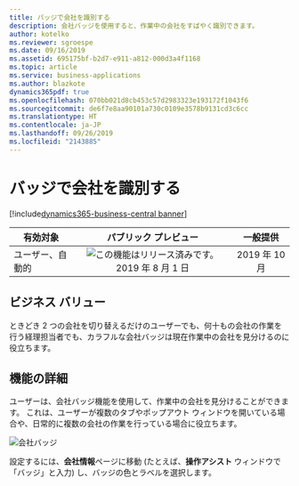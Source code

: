 ```yaml
---
title: バッジで会社を識別する
description: 会社バッジを使用すると、作業中の会社をすばやく識別できます。
author: kotelko
ms.reviewer: sgroespe
ms.date: 09/16/2019
ms.assetid: 695175bf-b2d7-e911-a812-000d3a4f1168
ms.topic: article
ms.service: business-applications
ms.author: blazkote
dynamics365pdf: true
ms.openlocfilehash: 070bb021d8cb453c57d2983323e193172f1043f6
ms.sourcegitcommit: de6f7e8aa90101a730c0109e3578b9131cd3c6cc
ms.translationtype: HT
ms.contentlocale: ja-JP
ms.lasthandoff: 09/26/2019
ms.locfileid: "2143885"
---
```

# <a name="identify-the-company-by-a-badge"></a>バッジで会社を識別する
[!include[dynamics365-business-central banner](../includes/dynamics365-business-central.md)]

| 有効対象    |  パブリック プレビュー | 一般提供 | 
| ---------- | :----------: |:----------: |
|ユーザー、自動的|![この機能はリリース済みです。](/dynamics365-release-plan/media/green-checkmark.png "この機能はリリース済みです。") 2019 年 8 月 1 日| 2019 年 10 月|


## <a name="business-value"></a>ビジネス バリュー
<!-- bv start -->
ときどき 2 つの会社を切り替えるだけのユーザーでも、何十もの会社の作業を行う経理担当者でも、カラフルな会社バッジは現在作業中の会社を見分けるのに役立ちます。
<!-- bv end -->



## <a name="feature-details"></a>機能の詳細
<!--feature detail start -->
ユーザーは、会社バッジ機能を使用して、作業中の会社を見分けることができます。 これは、ユーザーが複数のタブやポップアウト ウィンドウを開いている場合や、日常的に複数の会社の作業を行っている場合に役立ちます。

![会社バッジ](media/badge.png "会社バッジ")

設定するには、**会社情報**ページに移動 (たとえば、**操作アシスト** ウィンドウで「バッジ」と入力) し、バッジの色とラベルを選択します。
<!--feature detail end -->












